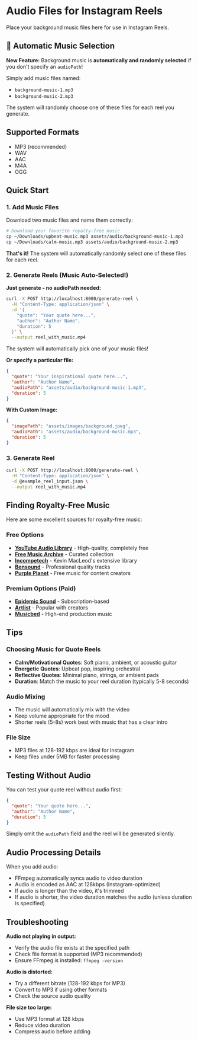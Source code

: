 # Audio Files for Instagram Reels

Place your background music files here for use in Instagram Reels.

## 🎵 Automatic Music Selection

**New Feature:** Background music is **automatically and randomly selected** if you don't specify an `audioPath`!

Simply add music files named:
- `background-music-1.mp3`
- `background-music-2.mp3`

The system will randomly choose one of these files for each reel you generate.

## Supported Formats
- MP3 (recommended)
- WAV
- AAC
- M4A
- OGG

## Quick Start

### 1. Add Music Files

Download two music files and name them correctly:
```bash
# Download your favorite royalty-free music
cp ~/Downloads/upbeat-music.mp3 assets/audio/background-music-1.mp3
cp ~/Downloads/calm-music.mp3 assets/audio/background-music-2.mp3
```

**That's it!** The system will automatically randomly select one of these files for each reel.

### 2. Generate Reels (Music Auto-Selected!)

**Just generate - no audioPath needed:**
```bash
curl -X POST http://localhost:8000/generate-reel \
  -H "Content-Type: application/json" \
  -d '{
    "quote": "Your quote here...",
    "author": "Author Name",
    "duration": 5
  }' \
  --output reel_with_music.mp4
```

The system will automatically pick one of your music files!

**Or specify a particular file:**
```json
{
  "quote": "Your inspirational quote here...",
  "author": "Author Name",
  "audioPath": "assets/audio/background-music-1.mp3",
  "duration": 5
}
```

**With Custom Image:**
```json
{
  "imagePath": "assets/images/background.jpeg",
  "audioPath": "assets/audio/background-music.mp3",
  "duration": 5
}
```

### 3. Generate Reel

```bash
curl -X POST http://localhost:8000/generate-reel \
  -H "Content-Type: application/json" \
  -d @example_reel_input.json \
  --output reel_with_music.mp4
```

## Finding Royalty-Free Music

Here are some excellent sources for royalty-free music:

### Free Options
- **[YouTube Audio Library](https://www.youtube.com/audiolibrary)** - High-quality, completely free
- **[Free Music Archive](https://freemusicarchive.org/)** - Curated collection
- **[Incompetech](https://incompetech.com/music/royalty-free/)** - Kevin MacLeod's extensive library
- **[Bensound](https://www.bensound.com/)** - Professional quality tracks
- **[Purple Planet](https://www.purple-planet.com/)** - Free music for content creators

### Premium Options (Paid)
- **[Epidemic Sound](https://www.epidemicsound.com/)** - Subscription-based
- **[Artlist](https://artlist.io/)** - Popular with creators
- **[Musicbed](https://www.musicbed.com/)** - High-end production music

## Tips

### Choosing Music for Quote Reels
- **Calm/Motivational Quotes**: Soft piano, ambient, or acoustic guitar
- **Energetic Quotes**: Upbeat pop, inspiring orchestral
- **Reflective Quotes**: Minimal piano, strings, or ambient pads
- **Duration**: Match the music to your reel duration (typically 5-8 seconds)

### Audio Mixing
- The music will automatically mix with the video
- Keep volume appropriate for the mood
- Shorter reels (5-8s) work best with music that has a clear intro

### File Size
- MP3 files at 128-192 kbps are ideal for Instagram
- Keep files under 5MB for faster processing

## Testing Without Audio

You can test your quote reel without audio first:

```json
{
  "quote": "Your quote here...",
  "author": "Author Name",
  "duration": 5
}
```

Simply omit the `audioPath` field and the reel will be generated silently.

## Audio Processing Details

When you add audio:
- FFmpeg automatically syncs audio to video duration
- Audio is encoded as AAC at 128kbps (Instagram-optimized)
- If audio is longer than the video, it's trimmed
- If audio is shorter, the video duration matches the audio (unless duration is specified)

## Troubleshooting

**Audio not playing in output:**
- Verify the audio file exists at the specified path
- Check file format is supported (MP3 recommended)
- Ensure FFmpeg is installed: `ffmpeg -version`

**Audio is distorted:**
- Try a different bitrate (128-192 kbps for MP3)
- Convert to MP3 if using other formats
- Check the source audio quality

**File size too large:**
- Use MP3 format at 128 kbps
- Reduce video duration
- Compress audio before adding

